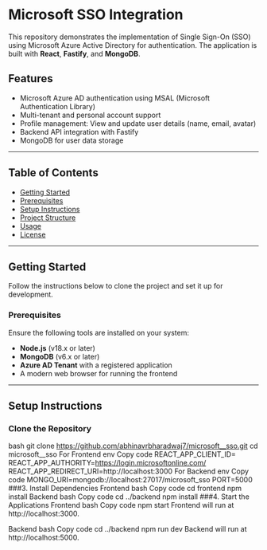 # Microsoft SSO Integration

This repository demonstrates the implementation of Single Sign-On (SSO) using Microsoft Azure Active Directory for authentication. The application is built with **React**, **Fastify**, and **MongoDB**.

## Features

- Microsoft Azure AD authentication using MSAL (Microsoft Authentication Library)
- Multi-tenant and personal account support
- Profile management: View and update user details (name, email, avatar)
- Backend API integration with Fastify
- MongoDB for user data storage

---

## Table of Contents

- [Getting Started](#getting-started)
- [Prerequisites](#prerequisites)
- [Setup Instructions](#setup-instructions)
- [Project Structure](#project-structure)
- [Usage](#usage)
- [License](#license)

---

## Getting Started

Follow the instructions below to clone the project and set it up for development.

### Prerequisites

Ensure the following tools are installed on your system:
- **Node.js** (v18.x or later)
- **MongoDB** (v6.x or later)
- **Azure AD Tenant** with a registered application
- A modern web browser for running the frontend

---

## Setup Instructions

###  Clone the Repository
bash
git clone https://github.com/abhinavrbharadwaj7/microsoft__sso.git
cd microsoft__sso
For Frontend
env
Copy code
REACT_APP_CLIENT_ID=<your-azure-app-client-id>
REACT_APP_AUTHORITY=https://login.microsoftonline.com/<tenant-id>
REACT_APP_REDIRECT_URI=http://localhost:3000
For Backend
env
Copy code
MONGO_URI=mongodb://localhost:27017/microsoft_sso
PORT=5000
###3. Install Dependencies
Frontend
bash
Copy code
cd frontend
npm install
Backend
bash
Copy code
cd ../backend
npm install
###4. Start the Applications
Frontend
bash
Copy code
npm start
Frontend will run at http://localhost:3000.

Backend
bash
Copy code
cd ../backend
npm run dev
Backend will run at http://localhost:5000.

